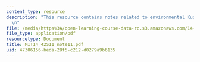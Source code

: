 ```yaml
---
content_type: resource
description: "This resource contains notes related to environmental Kuznets curves.\r\
  \n"
file: /media/https%3A/open-learning-course-data-rc.s3.amazonaws.com/14-42-environmental-policy-and-economics-spring-2011/47306156beda28f5c212d0279a9b6135_MIT14_42S11_note11.pdf
file_type: application/pdf
resourcetype: Document
title: MIT14_42S11_note11.pdf
uid: 47306156-beda-28f5-c212-d0279a9b6135
---
```


